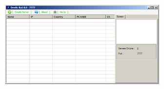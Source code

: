 ![Screenshot](https://raw.githubusercontent.com/Cryakl/Ultimate-RAT-Collection/refs/heads/main/DevilsRat/Devils-Rat%208.0%20Final/Screenshot.png)
